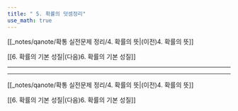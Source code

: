 ```yaml
---
title: " 5. 확률의 덧셈정리"
use_math: true
---
```

[[_notes/qanote/확통 실전문제 정리/4. 확률의 뜻|(이전)4. 확률의 뜻]] 

[[6. 확률의 기본 성질|(다음)6. 확률의 기본 성질]]

***







***
[[_notes/qanote/확통 실전문제 정리/4. 확률의 뜻|(이전)4. 확률의 뜻]] 

[[6. 확률의 기본 성질|(다음)6. 확률의 기본 성질]]